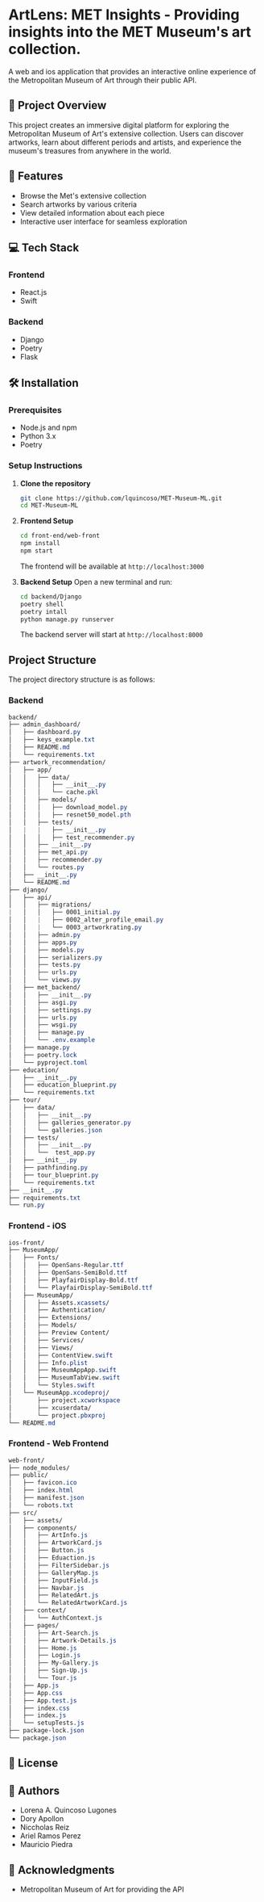 # ArtLens: MET Insights - Providing insights into the MET Museum's art collection.

A web and ios application that provides an interactive online experience of the Metropolitan Museum of Art through their public API.

## 🎨 Project Overview

This project creates an immersive digital platform for exploring the Metropolitan Museum of Art's extensive collection. Users can discover artworks, learn about different periods and artists, and experience the museum's treasures from anywhere in the world.

## 🚀 Features

- Browse the Met's extensive collection
- Search artworks by various criteria
- View detailed information about each piece
- Interactive user interface for seamless exploration

## 💻 Tech Stack

### Frontend

- React.js
- Swift

### Backend

- Django
- Poetry
- Flask

## 🛠️ Installation

### Prerequisites

- Node.js and npm
- Python 3.x
- Poetry

### Setup Instructions

1. **Clone the repository**

   ```bash
   git clone https://github.com/lquincoso/MET-Museum-ML.git
   cd MET-Museum-ML
   ```

2. **Frontend Setup**

   ```bash
   cd front-end/web-front
   npm install
   npm start
   ```

   The frontend will be available at `http://localhost:3000`

3. **Backend Setup**
   Open a new terminal and run:
   ```bash
   cd backend/Django
   poetry shell
   poetry intall
   python manage.py runserver
   ```
   The backend server will start at `http://localhost:8000`

## Project Structure
The project directory structure is as follows:

### Backend
```css
backend/
├── admin_dashboard/
│   ├── dashboard.py
│   ├── keys_example.txt
│   ├── README.md
│   └── requirements.txt
├── artwork_recommendation/
│   ├── app/
│   │   ├── data/
│   │   │   ├── __init__.py
│   │   │   └── cache.pkl
│   │   ├── models/
│   │   │   ├── download_model.py
│   │   │   ├── resnet50_model.pth
│   │   ├── tests/
│   |   |   ├── __init__.py
│   │   │   ├── test_recommender.py
│   │   ├── __init__.py
│   │   ├── met_api.py
│   │   ├── recommender.py
│   │   └── routes.py
│   ├── __init__.py
│   └── README.md
├── django/
│   ├── api/
│   │   ├── migrations/
|   │   │   ├── 0001_initial.py
│   │   |   ├── 0002_alter_profile_email.py
│   │   |   └── 0003_artworkrating.py
│   │   ├── admin.py
│   │   ├── apps.py
│   │   ├── models.py
│   │   ├── serializers.py
│   │   ├── tests.py
│   │   ├── urls.py
│   │   └── views.py
│   ├── met_backend/
│   │   ├── __init__.py
│   │   ├── asgi.py
│   │   ├── settings.py
│   │   ├── urls.py
│   │   ├── wsgi.py
│   │   ├── manage.py
│   │   └── .env.example
│   ├── manage.py
│   ├── poetry.lock
│   └── pyproject.toml
├── education/
│   ├── __init__.py
│   ├── education_blueprint.py
│   └── requirements.txt
├── tour/
│   ├── data/
│   │   ├── __init__.py
│   │   ├── galleries_generator.py
│   │   └── galleries.json
│   ├── tests/
│   │   ├── __init__.py
│   │   └──  test_app.py
│   ├── __init__.py
│   ├── pathfinding.py
│   ├── tour_blueprint.py
│   └── requirements.txt
├── __init__.py
├── requirements.txt
└── run.py
```

### Frontend - iOS
```css
ios-front/
├── MuseumApp/
│   ├── Fonts/
│   │   ├── OpenSans-Regular.ttf
│   │   ├── OpenSans-SemiBold.ttf
│   │   ├── PlayfairDisplay-Bold.ttf
│   │   └── PlayfairDisplay-SemiBold.ttf
│   ├── MuseumApp/
│   │   ├── Assets.xcassets/
│   │   ├── Authentication/
│   │   ├── Extensions/
│   │   ├── Models/
│   │   ├── Preview Content/
│   │   ├── Services/
│   │   ├── Views/
│   │   ├── ContentView.swift
│   │   ├── Info.plist
│   │   ├── MuseumAppApp.swift
│   │   ├── MuseumTabView.swift
│   │   └── Styles.swift
│   └── MuseumApp.xcodeproj/
│       ├── project.xcworkspace
│       ├── xcuserdata/
│       └── project.pbxproj
└── README.md
```

### Frontend - Web Frontend
```css
web-front/
├── node_modules/
├── public/
│   ├── favicon.ico
│   ├── index.html
│   ├── manifest.json
│   └── robots.txt
├── src/
│   ├── assets/
│   ├── components/
│   │   ├── ArtInfo.js
│   │   ├── ArtworkCard.js
│   │   ├── Button.js
│   │   ├── Eduaction.js
│   │   ├── FilterSidebar.js
│   │   ├── GalleryMap.js
│   │   ├── InputField.js
│   │   ├── Navbar.js
│   │   ├── RelatedArt.js
│   │   └── RelatedArtworkCard.js
│   ├── context/
│   │   └── AuthContext.js
│   ├── pages/
│   │   ├── Art-Search.js
│   │   ├── Artwork-Details.js
│   │   ├── Home.js
│   │   ├── Login.js
│   │   ├── My-Gallery.js
│   │   ├── Sign-Up.js
│   │   └── Tour.js
│   ├── App.js
│   ├── App.css
│   ├── App.test.js
│   ├── index.css
│   ├── index.js
│   └── setupTests.js
├── package-lock.json
└── package.json
```


## 📄 License

## 👥 Authors

- Lorena A. Quincoso Lugones
- Dory Apollon
- Niccholas Reiz
- Ariel Ramos Perez
- Mauricio Piedra

## 🙏 Acknowledgments

- Metropolitan Museum of Art for providing the API
